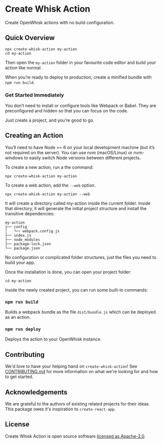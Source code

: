 # Create Whisk Action

Create OpenWhisk actions with no build configuration.

## Quick Overview

```
npx create-whisk-action my-action
cd my-action
```

Then open the `my-action` folder in your favourite code editor and build your action like normal.

When you’re ready to deploy to production, create a minified bundle with `npm run build`.

### Get Started Immediately

You don’t need to install or configure tools like Webpack or Babel.
They are preconfigured and hidden so that you can focus on the code.

Just create a project, and you’re good to go.

## Creating an Action

You’ll need to have Node >= 6 on your local development machine (but it’s not required on the server). You can use nvm (macOS/Linux) or nvm-windows to easily switch Node versions between different projects.

To create a new action, run a the command:

```
npx create-whisk-action my-action
```

To create a web action, add the `--web` option.

```
npx create-whisk-action my-action --web
```

It will create a directory called my-action inside the current folder.
Inside that directory, it will generate the initial project structure and install the transitive dependencies:

```
my-action
├── config
│   └── webpack.config.js
├── index.js
├── node_modules
├── package-lock.json
└── package.json
```

No configuration or complicated folder structures, just the files you need to build your app.

Once the installation is done, you can open your project folder:

```
cd my-action
```

Inside the newly created project, you can run some built-in commands:

### `npm run build`

Builds a webpack bundle as the file `dist/bundle.js` which can be deployed as an action.

### `npm run deploy`

Deploys the action to your OpenWhisk instance.

## Contributing

We'd love to have your helping hand on `create-whisk-action`! See [CONTRIBUTING.md](.github/CONTRIBUTING.md) for more information on what we're looking for and how to get started.

## Acknowledgements

We are grateful to the authors of existing related projects for their ideas. This package owes it's inspiration to `create-react-app`.

## License

Create Whisk Action is open source software [licensed as Apache-2.0](blob/master/LICENSE).
